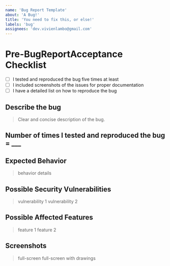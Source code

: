 ```yaml
---
name: 'Bug Report Template'
about: 'A Bug!'
title: 'You need to fix this, or else!'
labels: 'bug'
assignees: 'dev.vivienlambo@gmail.com'
---
```


# Pre-BugReportAcceptance Checklist

- [ ] I tested and reproduced the bug five times at least
- [ ] I included screenshots of the issues for proper documentation
- [ ] I have a detailed list on how to reproduce the bug

## Describe the bug

> Clear and concise description of the bug.

## Number of times I tested and reproduced the bug = ___


## Expected Behavior

> behavior details


## Possible Security Vulnerabilities

> vulnerability 1
> vulnerability 2


## Possible Affected Features

> feature 1
> feature 2


## Screenshots

> full-screen
> full-screen with drawings
